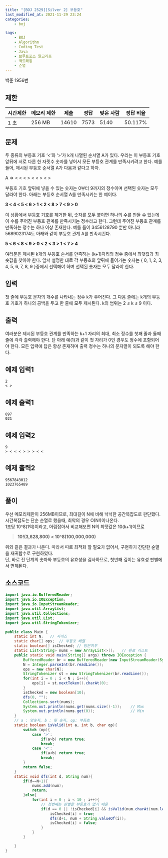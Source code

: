 ```yaml
---
title: "[BOJ 2529][Silver 2] 부등호"
last_modified_at: 2021-11-29 23:24
categories:
    - boj

tags:
    - BOJ
    - Algorithm
    - Coding Test
    - Java
    - 브루트포스 알고리즘
    - 백트래킹
    - 순열
---
```

백준 1956번

## 제한

|시간제한|메모리 제한|제출|정답|맞은 사람|정답 비율
|---|---|---|---|---|---
|1 초|	256 MB|14610|7573|5140|50.117%

## 문제

두 종류의 부등호 기호 ‘<’와 ‘>’가 k개 나열된 순서열 A가 있다. 우리는 이 부등호 기호 앞뒤에 서로 다른 한 자릿수 숫자를 넣어서 모든 부등호 관계를 만족시키려고 한다. 예를 들어, 제시된 부등호 순서열 A가 다음과 같다고 하자. 

A ⇒ < < < > < < > < >

부등호 기호 앞뒤에 넣을 수 있는 숫자는 0부터 9까지의 정수이며 선택된 숫자는 모두 달라야 한다. 아래는 부등호 순서열 A를 만족시키는 한 예이다. 

<strong>3 < 4 < 5 < 6 > 1 < 2 < 8 > 7 < 9 > 0 </strong>

이 상황에서 부등호 기호를 제거한 뒤, 숫자를 모두 붙이면 하나의 수를 만들 수 있는데 이 수를 주어진 부등호 관계를 만족시키는 정수라고 한다. 그런데 주어진 부등호 관계를 만족하는 정수는 하나 이상 존재한다. 예를 들어 3456128790 뿐만 아니라 5689023174도 아래와 같이 부등호 관계 A를 만족시킨다. 

<strong>5 < 6 < 8 < 9 > 0 < 2 < 3 > 1 < 7 > 4</strong>

여러분은 제시된 k개의 부등호 순서를 만족하는 (k+1)자리의 정수 중에서 최댓값과 최솟값을 찾아야 한다. 앞서 설명한 대로 각 부등호의 앞뒤에 들어가는 숫자는 { 0, 1, 2, 3, 4, 5, 6, 7, 8, 9 }중에서 선택해야 하며 선택된 숫자는 모두 달라야 한다. 

## 입력

첫 줄에 부등호 문자의 개수를 나타내는 정수 k가 주어진다. 그 다음 줄에는 k개의 부등호 기호가 하나의 공백을 두고 한 줄에 모두 제시된다. k의 범위는 2 ≤ k ≤ 9 이다. 

## 출력

여러분은 제시된 부등호 관계를 만족하는 k+1 자리의 최대, 최소 정수를 첫째 줄과 둘째 줄에 각각 출력해야 한다. 단 아래 예(1)과 같이 첫 자리가 0인 경우도 정수에 포함되어야 한다. 모든 입력에 답은 항상 존재하며 출력 정수는 하나의 문자열이 되도록 해야 한다. 

## 예제 입력1

```text
2
< >
```

## 예제 출력1

```text
897
021
```

## 예제 입력2

```text
9
> < < < > > > < <
```

## 예제 출력2

```text
9567843012
1023765489
```

## 풀이

우선 메모리제한이 256MB이므로, 최대길이 N에 비해 넉넉한 공간복잡도로 판단했다.<br>
시간복잡도는 단순 순열로 했을때, 최악의 경우 O(N!)이나온다.<br>
1초당 10^8(1억)이라고, 어림잡아서 비교해보면 N의 최댓값은 10(k+1)이므로<br>

> <strong> 10!(3,628,800) < 10^8(100,000,000)  </strong>

위와 같은 결과가 나온다. 따라서 따로 최적화 할 필요가 없어서, 구현하기 간단한 순열을 재귀함수로 구현하였다.<br>
단, 바로 전 단계의 숫자와 부등호의 유효성을 검사하므로, 첫번째 깊이는 유효성 판별에서 면제된다.

## 소스코드

```java
import java.io.BufferedReader;
import java.io.IOException;
import java.io.InputStreamReader;
import java.util.ArrayList;
import java.util.Collections;
import java.util.List;
import java.util.StringTokenizer;

public class Main {
    static int N;   // 사이즈
    static char[] ops;  // 부등호 배열
    static boolean[] isChecked; // 방문여부
    static List<String> nums = new ArrayList<>();   // 완료 리스트
    public static void main(String[] args) throws IOException {
        BufferedReader br = new BufferedReader(new InputStreamReader(System.in));
        N = Integer.parseInt(br.readLine());
        ops = new char[N];
        StringTokenizer st = new StringTokenizer(br.readLine());
        for(int i = 0 ; i < N ; i++){
            ops[i] = st.nextToken().charAt(0);
        }
        isChecked = new boolean[10];
        dfs(0, "");
        Collections.sort(nums);
        System.out.println(nums.get(nums.size()-1));    // Max
        System.out.println(nums.get(0));                // Min
    }
    // a : 앞숫자, b : 뒷 숫자, op: 부등호
    static boolean isValid(int a, int b, char op){
        switch (op){
            case '>':
                if(a>b) return true;
                break;
            case '<':
                if(a<b) return true;
                break;
        }
        return false;
    }
    static void dfs(int d, String num){
        if(d==N+1){
            nums.add(num);
            return;
        }else{
            for(int i = 0 ; i < 10 ; i++){
                // 첫번째는 판별할 부등호가 없기 때문
                if(d == 0 || !isChecked[i] && isValid(num.charAt(num.length()-1)-'0', i , ops[d-1])){
                    isChecked[i] = true;
                    dfs(d+1, num + String.valueOf(i));
                    isChecked[i] = false;
                }
            }
        }

    }
}

```